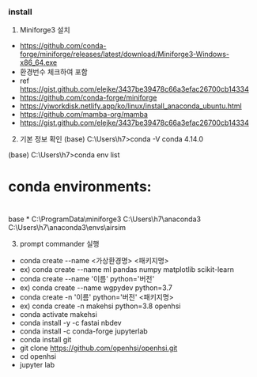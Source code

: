 
### install
1. Miniforge3 설치
 -  https://github.com/conda-forge/miniforge/releases/latest/download/Miniforge3-Windows-x86_64.exe
 -  환경번수 체크하여 포함
  - ref https://gist.github.com/elejke/3437be39478c66a3efac26700cb14334
  - https://github.com/conda-forge/miniforge
  - https://yiworkdisk.netlify.app/ko/linux/install_anaconda_ubuntu.html
  - https://github.com/mamba-org/mamba
  - https://gist.github.com/elejke/3437be39478c66a3efac26700cb14334

2. 기본 정보 확인
(base) C:\Users\h7>conda -V
conda 4.14.0

(base) C:\Users\h7>conda env list
# conda environments:
#
base                  *  C:\ProgramData\miniforge3
                         C:\Users\h7\anaconda3
                         C:\Users\h7\anaconda3\envs\airsim
                         

3. prompt commander 실행
 - conda create --name <가상환경명> <패키지명>
 - ex) conda create --name ml pandas numpy matplotlib scikit-learn
 - conda create --name '이름' python='버전'
 - ex) conda create --name wgpydev python=3.7
 - conda create -n '이름' python='버전' <패키지명>
 - ex) conda create -n  makehsi python=3.8 openhsi
 - conda activate makehsi
 - conda install -y -c fastai nbdev
 - conda install -c conda-forge jupyterlab
 - conda install git
 - git clone https://github.com/openhsi/openhsi.git
 - cd openhsi
 - jupyter lab
